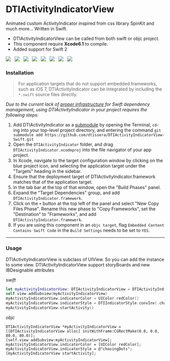 DTIActivityIndicatorView
========================

Animated custom ActivityIndicator inspired from css library SpinKit and much more... 
Written in Swift.

- DTIActivityIndicatorView can be called from both swift or objc project.
- This component require **Xcode6.1** to compile.
- Added support for Swift 2

<img src="Shots/rotatingplane.gif"/> &nbsp; 
<img src="Shots/doublebounce.gif"/> &nbsp;
<img src="Shots/wave.gif"/> &nbsp;
<img src="Shots/wanderingcubes.gif"/> &nbsp;
<img src="Shots/pulse.gif"/> &nbsp;
<img src="Shots/chasingdots.gif"/> &nbsp;
<img src="Shots/spotify.gif"/> &nbsp;
<img src="Shots/wp8.gif"/> &nbsp;

### Installation
> For application targets that do not support embedded frameworks, such as iOS 7, DTIActivityIndicator can be integrated by including the `*.swift` source files directly.

_Due to the current lack of [proper infrastructure](http://cocoapods.org) for Swift dependency management, using DTIActivityIndicator in your project requires the following steps:_

1. Add DTIActivityIndicator as a [submodule](http://git-scm.com/docs/git-submodule) by opening the Terminal, `cd`-ing into your top-level project directory, and entering the command `git submodule add https://github.com/dtissera/DTIActivityIndicatorView-Swift.git`
2. Open the `DTIActivityIndicator` folder, and drag `DTIActivityIndicator.xcodeproj` into the file navigator of your app project.
3. In Xcode, navigate to the target configuration window by clicking on the blue project icon, and selecting the application target under the "Targets" heading in the sidebar.
4. Ensure that the deployment target of DTIActivityIndicator.framework matches that of the application target.
5. In the tab bar at the top of that window, open the "Build Phases" panel.
6. Expand the "Target Dependencies" group, and add `DTIActivityIndicator.framework`.
7. Click on the `+` button at the top left of the panel and select "New Copy Files Phase". Rename this new phase to "Copy Frameworks", set the "Destination" to "Frameworks", and add `DTIActivityIndicator.framework`.
8. If you are using this component in an `objc target`, flag ```Embedded Content Contains Swift Code``` in the `Build Settings` needs to be set to `YES`.

---

### Usage
DTIActivityIndicatorView is subclass of UIView. So you can add the instance to some view.
DTIActivityIndicatorView support storyBoards and new IBDesignable attributes

*swift*
```swift
let myActivityIndicatorView: DTIActivityIndicatorView = DTIActivityIndicatorView(frame: CGRect(x:0.0, y:0.0, width:80.0, height:80.0))
self.view.addSubview(myActivityIndicatorView)
myActivityIndicatorView.indicatorColor = UIColor.redColor()
myActivityIndicatorView.indicatorStyle = DTIIndicatorStyle.convInv(.chasingDots) 
myActivityIndicatorView.startActivity()
```

*objc*
```objc
DTIActivityIndicatorView *myActivityIndicatorView = [[DTIActivityIndicatorView alloc] initWithFrame:CGRectMake(0.0, 0.0, 80.0, 80.0)];
[self.view addSubview:myActivityIndicatorView];
myActivityIndicatorView.indicatorColor = [UIColor redColor];
myActivityIndicatorView.indicatorStyle = @"chasingDots";
[myActivityIndicatorView startActivity];
```

